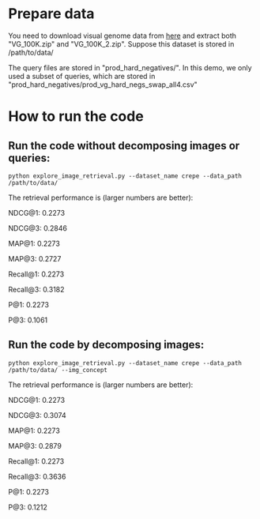 
# Prepare data

You need to download visual genome data from [here](https://drive.google.com/drive/folders/11dMtJByk7zmbQjV47PXVwfmakN3Gr5Ic) and extract both "VG_100K.zip" and "VG_100K_2.zip". Suppose this dataset is stored in /path/to/data/


The query files are stored in "prod_hard_negatives/". In this demo, we only used a subset of queries, which are stored in "prod_hard_negatives/prod_vg_hard_negs_swap_all4.csv"

# How to run the code

## Run the code without decomposing images or queries:

```
python explore_image_retrieval.py --dataset_name crepe --data_path /path/to/data/
```

The retrieval performance is (larger numbers are better):

NDCG@1: 0.2273

NDCG@3: 0.2846

MAP@1: 0.2273

MAP@3: 0.2727

Recall@1: 0.2273

Recall@3: 0.3182

P@1: 0.2273

P@3: 0.1061


## Run the code by decomposing images:
```
python explore_image_retrieval.py --dataset_name crepe --data_path /path/to/data/ --img_concept
```

The retrieval performance is (larger numbers are better):

NDCG@1: 0.2273

NDCG@3: 0.3074

MAP@1: 0.2273

MAP@3: 0.2879

Recall@1: 0.2273

Recall@3: 0.3636

P@1: 0.2273

P@3: 0.1212
